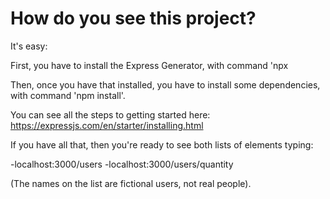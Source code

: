 # How do you see this project? 

It's easy: 

First, you have to install the Express Generator, with command 'npx 

Then, once you have that installed, you have to install some dependencies, with command 'npm install'. 

You can see all the steps to getting started here: https://expressjs.com/en/starter/installing.html

If you have all that, then you're ready to see both lists of elements typing: 

-localhost:3000/users
-localhost:3000/users/quantity

(The names on the list are fictional users, not real people). 
